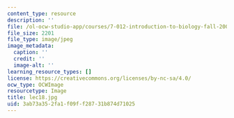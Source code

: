 ```yaml
---
content_type: resource
description: ''
file: /ol-ocw-studio-app/courses/7-012-introduction-to-biology-fall-2004/3ab73a352fa1f09ff28731b874d71025_lec18.jpg
file_size: 2201
file_type: image/jpeg
image_metadata:
  caption: ''
  credit: ''
  image-alt: ''
learning_resource_types: []
license: https://creativecommons.org/licenses/by-nc-sa/4.0/
ocw_type: OCWImage
resourcetype: Image
title: lec18.jpg
uid: 3ab73a35-2fa1-f09f-f287-31b874d71025
---
```

